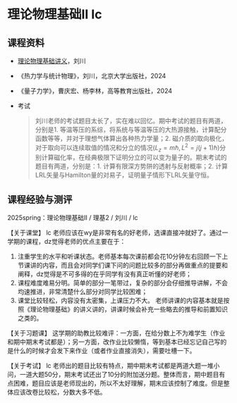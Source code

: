 # 理论物理基础II lc

## 课程资料

- [理论物理基础讲义](mech4.pdf)，刘川

- 《热力学与统计物理》，刘川，北京大学出版社，2024

- 《量子力学》，曹庆宏、杨李林，高等教育出版社，2024

- 考试
  
  > 刘川老师的考试题目太长了，实在难以回忆。期中考试的题目有两道，分别是1. 等温等压的系综，将系统与等温等压的大热源接触，计算配分函数等等，并对于理想气体算出各种热力学量；2. 磁介质的取向极化，对于取向可以连续取值的情况和分立的情况($L_z = m\hbar, L^2 = j(j+1)\hbar$)分别计算磁化率，在经典极限下证明分立的可以变为量子的。期末考试的题目有两道，分别是：1. 计算有限深方势阱的透射与反射概率；2. 计算LRL矢量与Hamilton量的对易子，证明量子情形下LRL矢量守恒。

## 课程经验与测评

2025spring：理论物理基础II / 理基2 / 刘川 / lc

【关于课堂】
lc 老师应该在wy是非常有名的好老师，选课直接冲就好了。通过一学期的课程，dz觉得老师的优点主要在于：
1. 注重学生的水平和听课状态。老师基本每次课前都会花10分钟左右回顾一下上节课讲的内容，而且会对同学们课下问的问题比较多的部分再做重点的提要和阐释，dz觉得是不可多得的在乎同学有没有真正听懂的好老师；
2. 课程难度难易分明。简单的部分一笔带过，复杂的部分会仔细推导讲解，不会均速推进，非常清楚什么部分对同学比较困难；
3. 课堂比较轻松，内容没有太密集，上课压力不大。
老师讲课的内容基本就是按照《理论物理基础》的讲义讲的，讲课时候会补充一些略去的推导和前置知识之类的。

【关于习题课】
这学期的助教比较难评：一方面，在给分数上不为难学生（作业和期中期末考试都是）；另一方面，改作业比较懒惰，等到基本已经忘记自己写的是什么的时候才会发下来作业（或者作业直接消失），需要吐槽一下。

【关于考试】
lc 老师出的题目比较有特点，期中期末考试都是两道大题一堆小问，一道大题50分，期末考试还出了10分的附加送分题。整体而言，期中题目有点困难，题目应该是老师现出的，所以不太好理解，期末应该控制了难度。但是整体应该改卷比较松，分数大多不低。